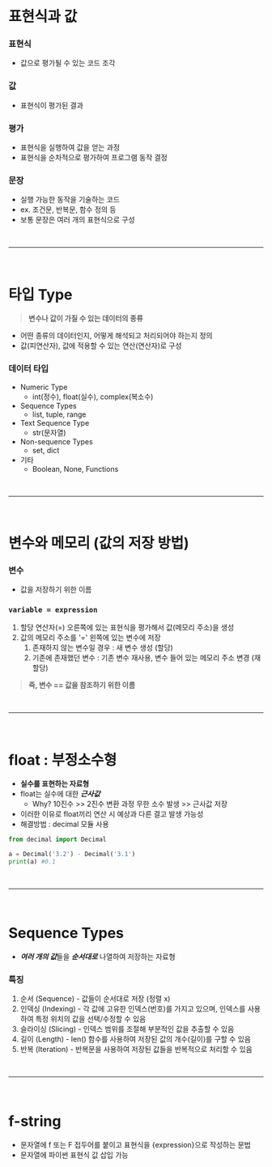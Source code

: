 # 표현식과 값
### 표현식
  - 값으로 평가될 수 있는 코드 조각
### 값
  - 표현식이 평가된 결과
### 평가
  - 표현식을 실행하여 값을 얻는 과정
  - 표현식을 순차적으로 평가하여 프로그램 동작 결정
### 문장
  - 실행 가능한 동작을 기술하는 코드
  - ex. 조건문, 반복문, 함수 정의 등
  - 보통 문장은 여러 개의 표현식으로 구성

<br/>

---

<br/>

# 타입 Type
> **변수나 값이 가질 수 있는 데이터의 종류**
  - 어떤 종류의 데이터인지, 어떻게 해석되고 처리되어야 하는지 정의
  - 값(피연산자), 값에 적용할 수 있는 연산(연산자)로 구성
### 데이터 타입
  - Numeric Type
    - int(정수), float(실수), complex(복소수)
  - Sequence Types
    - list, tuple, range
  - Text Sequence Type
    - str(문자열)
  - Non-sequence Types
    - set, dict
  - 기타
    - Boolean, None, Functions

<br/>

---

<br/>

# 변수와 메모리 (값의 저장 방법)
### 변수
  - 값을 저장하기 위한 이름
### `variable = expression`
  1. 할당 연산자(=) 오른쪽에 있는 표현식을 평가해서 값(메모리 주소)을 생성
  2. 값의 메모리 주소를 '=' 왼쪽에 있는 변수에 저장
     1. 존재하지 않는 변수일 경우 : 새 변수 생성 (할당)
     2. 기존에 존재했던 변수 : 기존 변수 재사용, 변수 들어 있는 메모리 주소 변경 (재할당)
> **즉, 변수 == 값을 참조하기 위한 이름**

<br/>

---

<br/>

# float : 부정소수형
  - **실수를 표현하는 자료형**
  - float는 실수에 대한 ***근사값***
    - Why? 10진수 >> 2진수 변환 과정 무한 소수 발생 >> 근사값 저장
  - 이러한 이유로 float끼리 연산 시 예상과 다른 결고 발생 가능성
  - 해결방법 : decimal 모듈 사용
```python
from decimal import Decimal

a = Decimal('3.2') - Decimal('3.1')
print(a) #0.1
```

<br/>

---

<br/>

# Sequence Types
  - ***여러 개의 값***들을 ***순서대로*** 나열하여 저장하는 자료형
### 특징
  1. 순서 (Sequence)
    - 값들이 순서대로 저장 (정렬 x)
  2. 인덱싱 (Indexing)
    - 각 값에 고유한 인덱스(번호)를 가지고 있으며, 인덱스를 사용하여 특정 위치의 값을 선택/수정할 수 있음
  3. 슬라이싱 (Slicing)
    - 인덱스 범위를 조절해 부분적인 값을 추출할 수 있음
  4. 길이 (Length)
    - len() 함수를 사용하여 저장된 값의 개수(길이)를 구할 수 있음
  5. 반복 (Iteration)
    - 반복문을 사용하여 저장된 값들을 반복적으로 처리할 수 있음

<br/>

---

<br/>

# f-string
  - 문자열에 f 또는 F 접두어를 붙이고 표현식을 {expression}으로 작성하는 문법
  - 문자열에 파이썬 표현식 값 삽입 가능
